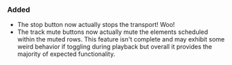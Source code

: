 ### Added
- The stop button now actually stops the transport! Woo!
- The track mute buttons now actually mute the elements scheduled within the muted rows. This feature isn't complete and may exhibit some weird behavior if toggling during playback but overall it provides the majority of expected functionality.
